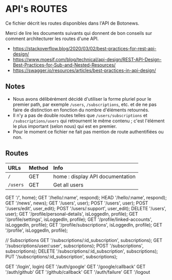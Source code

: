 # API's ROUTES

Ce fichier décrit les routes disponibles dans l'API de Botonews.

Merci de lire les documents suivants qui donnent de bon conseils sur comment
architecturer les routes d'une API.

* https://stackoverflow.blog/2020/03/02/best-practices-for-rest-api-design/
* https://www.moesif.com/blog/technical/api-design/REST-API-Design-Best-Practices-for-Sub-and-Nested-Resources/
* https://swagger.io/resources/articles/best-practices-in-api-design/


## Notes

* Nous avons délibérément décidé d'utiliser la forme pluriel pour le premier path, par exemple `/users`, `/subscriptions`, etc. et de ne pas faire de distinction en fonction du nombre d'éléments retournés.
* Il n'y a pas de double routes telles que `/users/subscriptions` et `/subscriptions/users` qui retrournent le même contenu ; c'est l'élément le plus important (selon nous) qui est en premier.
* Pour le moment ce fichier ne fait pas mention de route authentifiées ou non.

## Routes

| URLs                           | Method | Info                                                |
| :----------------------------- | :----- | :-------------------------------------------------- |
| `/`                            | GET    | home : display API documentation                    |
| `/users`                       | GET    | Get all users                                       |

GET '/', home);
GET '/hello/:name', respond);
HEAD '/hello/:name', respond);
GET '/news', news);
GET '/users', user);
POST '/users', user);
POST '/users/edit', user_edit);
POST '/users/:support', user_edit);
DELETE '/users', user);
GET '/profile/personal-details', isLoggedIn, profile);
GET '/profile/settings', isLoggedIn, profile);
GET '/profile/linked-accounts', isLoggedIn, profile);
GET '/profile/subscriptions', isLoggedIn, profile);
GET '/profile', isLoggedIn, profile);

// Subscriptions
GET '/subscriptions/:id_subscription', subscriptions);
GET '/subscriptions/user/:user', subscriptions);
POST '/subscriptions', subscriptions);
DELETE '/subscriptions/:id_subscription', subscriptions);
PUT '/subscriptions/:id_subscription', subscriptions);

GET '/login', login)
GET '/auth/google'
GET '/google/callback'
GET '/auth/github'
GET '/github/callback'
GET '/auth/failure'
GET '/logout